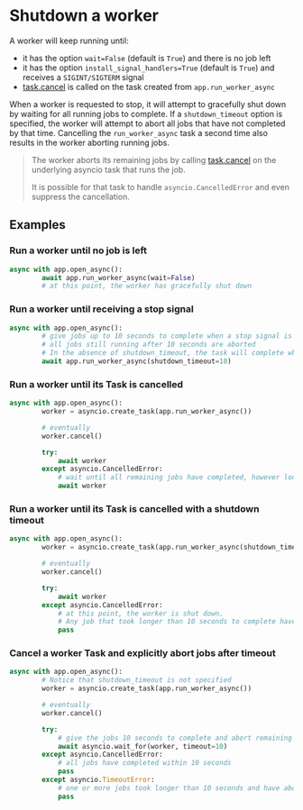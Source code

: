 # Shutdown a worker

A worker will keep running until:
- it has the option `wait=False` (default is `True`) and there is no job left
- it has the option `install_signal_handlers=True` (default is `True`) and receives a `SIGINT/SIGTERM` signal
- [task.cancel](https://docs.python.org/3/library/asyncio-task.html#asyncio.Task.cancel) is called on the task created from `app.run_worker_async`

When a worker is requested to stop, it will attempt to gracefully shut down by waiting for all running jobs to complete.
If a `shutdown_timeout` option is specified, the worker will attempt to abort all jobs that have not completed by that time. Cancelling the `run_worker_async` task a second time also results in the worker aborting running jobs.

> The worker aborts its remaining jobs by calling [task.cancel](https://docs.python.org/3/library/asyncio-task.html#asyncio.Task.cancel) on the underlying asyncio task that runs the job.
>
> It is possible for that task to handle `asyncio.CancelledError` and even suppress the cancellation.

## Examples

### Run a worker until no job is left

```python
async with app.open_async():
        await app.run_worker_async(wait=False)
        # at this point, the worker has gracefully shut down
```

### Run a worker until receiving a stop signal

```python
async with app.open_async():
        # give jobs up to 10 seconds to complete when a stop signal is received
        # all jobs still running after 10 seconds are aborted
        # In the absence of shutdown_timeout, the task will complete when all jobs have completed.
        await app.run_worker_async(shutdown_timeout=10)
```

### Run a worker until its Task is cancelled

```python
async with app.open_async():
        worker = asyncio.create_task(app.run_worker_async())

        # eventually
        worker.cancel()

        try:
            await worker
        except asyncio.CancelledError:
            # wait until all remaining jobs have completed, however long they take
            await worker
```

### Run a worker until its Task is cancelled with a shutdown timeout

```python
async with app.open_async():
        worker = asyncio.create_task(app.run_worker_async(shutdown_timeout=10))

        # eventually
        worker.cancel()

        try:
            await worker
        except asyncio.CancelledError:
            # at this point, the worker is shut down.
            # Any job that took longer than 10 seconds to complete have aborted
            pass
```

### Cancel a worker Task and explicitly abort jobs after timeout

```python
async with app.open_async():
        # Notice that shutdown_timeout is not specified
        worker = asyncio.create_task(app.run_worker_async())

        # eventually
        worker.cancel()

        try:
            # give the jobs 10 seconds to complete and abort remaining jobs
            await asyncio.wait_for(worker, timeout=10)
        except asyncio.CancelledError:
            # all jobs have completed within 10 seconds
            pass
        except asyncio.TimeoutError:
            # one or more jobs took longer than 10 seconds and have aborted.
            pass

```
